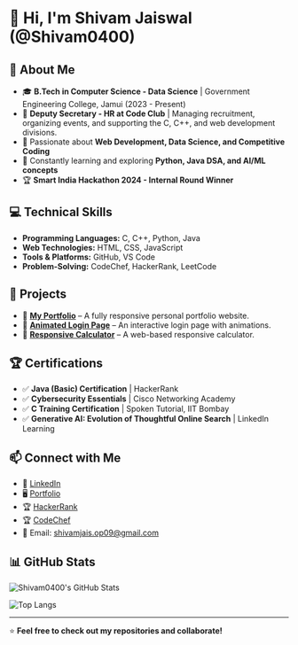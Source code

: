 # 👋 Hi, I'm Shivam Jaiswal (@Shivam0400)  

## 🌟 About Me  
- 🎓 **B.Tech in Computer Science - Data Science** | Government Engineering College, Jamui (2023 - Present)  
- 💼 **Deputy Secretary - HR at Code Club** | Managing recruitment, organizing events, and supporting the C, C++, and web development divisions.  
- 🌱 Passionate about **Web Development, Data Science, and Competitive Coding**  
- 🚀 Constantly learning and exploring **Python, Java DSA, and AI/ML concepts**  
- 🏆 **Smart India Hackathon 2024 - Internal Round Winner**  

## 💻 Technical Skills  
- **Programming Languages:** C, C++, Python, Java  
- **Web Technologies:** HTML, CSS, JavaScript  
- **Tools & Platforms:** GitHub, VS Code 
- **Problem-Solving:** CodeChef, HackerRank, LeetCode  

## 🚀 Projects  
- 🔹 [**My Portfolio**](https://github.com/Shivam0400/My_Portfolio) – A fully responsive personal portfolio website.  
- 🔹 [**Animated Login Page**](https://github.com/Shivam0400/animated_login_page) – An interactive login page with animations.  
- 🔹 [**Responsive Calculator**](https://github.com/Shivam0400/Responsive-Calculator) – A web-based responsive calculator.  

## 🏆 Certifications  
- ✅ **Java (Basic) Certification** | HackerRank  
- ✅ **Cybersecurity Essentials** | Cisco Networking Academy  
- ✅ **C Training Certification** | Spoken Tutorial, IIT Bombay  
- ✅ **Generative AI: Evolution of Thoughtful Online Search** | LinkedIn Learning  

## 📫 Connect with Me  
- 💼 [LinkedIn](https://www.linkedin.com/in/shivam-jaiswal04/)  
- 🖥️ [Portfolio](https://my-portfolioshivam.vercel.app/)  
- 🏆 [HackerRank](https://www.hackerrank.com/profile/shivamjais_op09)
- 🏆 [CodeChef](https://www.codechef.com/users/shivamjais04)
- 📧 Email: [shivamjais.op09@gmail.com](mailto:shivamjais.op09@gmail.com)  

## 📊 GitHub Stats  
<p align="center">

![Shivam0400's GitHub Stats](https://github-readme-stats.vercel.app/api?username=Shivam0400&show_icons=true&theme=radical)

![Top Langs](https://github-readme-stats.vercel.app/api/top-langs/?username=Shivam0400&layout=compact&theme=radical)

</p>

---

⭐ **Feel free to check out my repositories and collaborate!**  
